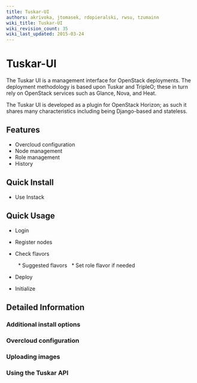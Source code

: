 ```yaml
---
title: Tuskar-UI
authors: akrivoka, jtomasek, rdopieralski, rwsu, tzumainn
wiki_title: Tuskar-UI
wiki_revision_count: 35
wiki_last_updated: 2015-03-24
---
```


# Tuskar-UI

The Tuskar UI is a management interface for OpenStack deployments. The deployment methodology is based upon Tuskar and TripleO; these in turn rely on OpenStack services such as Glance, Nova, and Heat.

The Tuskar UI is developed as a plugin for OpenStack Horizon; as such it shares many characteristics including being Django-based and stateless.

## Features

*   Overcloud configuration
*   Node management
*   Role management
*   History

## Quick Install

*   Use Instack

## Quick Usage

*   Login
*   Register nodes
*   Check flavors

        * Suggested flavors
        * Set role flavor if needed

*   Deploy
*   Initialize

## Detailed Information

### Additional install options

### Overcloud configuration

### Uploading images

### Using the Tuskar API
